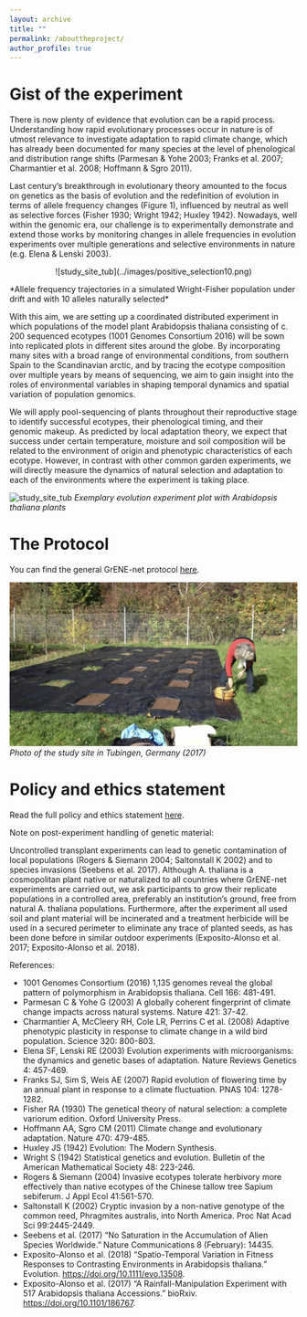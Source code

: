 ```yaml
---
layout: archive
title: ""
permalink: /abouttheproject/
author_profile: true
---
```


# Gist of the experiment

There is now plenty of evidence that evolution can be a rapid process. Understanding how rapid evolutionary processes occur in nature is of utmost relevance to investigate adaptation to rapid climate change, which has already been documented for many species at the level of phenological and distribution range shifts (Parmesan & Yohe 2003; Franks et al. 2007; Charmantier et al. 2008; Hoffmann & Sgro 2011).

Last century’s breakthrough in evolutionary theory amounted to the focus on genetics as the basis of evolution and the redefinition of evolution in terms of allele frequency changes (Figure 1), influenced by neutral as well as selective forces (Fisher 1930; Wright 1942; Huxley 1942). Nowadays, well within the genomic era, our challenge is to experimentally demonstrate and extend those works by monitoring changes in allele frequencies in evolution experiments over multiple generations and selective environments in nature (e.g. Elena & Lenski 2003).

<p align="center">
![study_site_tub](../images/positive_selection10.png)
</p>
*Allele frequency trajectories in a simulated Wright-Fisher population under drift and with 10 alleles naturally selected*

With this aim, we are setting up a coordinated distributed experiment in which populations of the model plant Arabidopsis thaliana consisting of c. 200 sequenced ecotypes (1001 Genomes Consortium 2016) will be sown into replicated plots in different sites around the globe. By incorporating many sites with a broad range of environmental conditions, from southern Spain to the Scandinavian arctic, and by tracing the ecotype composition over multiple years by means of sequencing, we aim to gain insight into the roles of environmental variables in shaping temporal dynamics and spatial variation of population genomics.

We will apply pool-sequencing of plants throughout their reproductive stage to identify successful ecotypes, their phenological timing, and their genomic makeup. As predicted by local adaptation theory, we expect that success under certain temperature, moisture and soil composition will be related to the environment of origin and phenotypic characteristics of each ecotype. However, in contrast with other common garden experiments, we will directly measure the dynamics of natural selection and adaptation to each of the environments where the experiment is taking place.

![study_site_tub](../images/tray_experiment.webp.png)
*Exemplary evolution experiment plot with Arabidopsis thaliana plants*

# The Protocol

You can find the general GrENE-net protocol [here](https://docs.google.com/document/d/1HgfTmbjjK6SA6mH916kBzQlJRJXCqWVc6YfpK8VqRXc/edit).

![study_site_tub](../images/study_site_tub.png)
*Photo of the study site in Tubingen, Germany (2017)*


# Policy and ethics statement

Read the full policy and ethics statement [here](https://docs.google.com/document/d/1S_t-mv_uTobVVQD3Jy4xFg89vn-JgrEAXXC1cmC2NBQ/edit).

Note on post-experiment handling of genetic material:

Uncontrolled transplant experiments can lead to genetic contamination of local populations (Rogers & Siemann 2004; Saltonstall K 2002) and to species invasions (Seebens et al. 2017). Although A. thaliana is a cosmopolitan plant native or naturalized to all countries where GrENE-net experiments are carried out, we ask participants to grow their replicate populations in a controlled area, preferably an institution’s ground, free from natural A. thaliana populations. Furthermore, after the experiment all used soil and plant material will be incinerated and a treatment herbicide will be used in a secured perimeter to eliminate any trace of planted seeds, as has been done before in similar outdoor experiments (Exposito-Alonso et al. 2017; Exposito-Alonso et al. 2018).
 



References:

- 1001 Genomes Consortium (2016) 1,135 genomes reveal the global pattern of polymorphism in Arabidopsis thaliana. Cell 166: 481-491. <br>
- Parmesan C & Yohe G (2003) A globally coherent fingerprint of climate change impacts across natural systems. Nature 421: 37-42. <br>
- Charmantier A, McCleery RH, Cole LR, Perrins C et al. (2008) Adaptive phenotypic plasticity in response to climate change in a wild bird population. Science 320: 800-803. <br>
- Elena SF, Lenski RE (2003) Evolution experiments with microorganisms: the dynamics and genetic bases of adaptation. Nature Reviews Genetics 4: 457-469. <br>
- Franks SJ, Sim S, Weis AE (2007) Rapid evolution of flowering time by an annual plant in response to a climate fluctuation. PNAS 104: 1278-1282. <br>
- Fisher RA (1930) The genetical theory of natural selection: a complete variorum edition. Oxford University Press. <br>
- Hoffmann AA, Sgro CM (2011) Climate change and evolutionary adaptation. Nature 470: 479-485. <br>
- Huxley JS (1942) Evolution: The Modern Synthesis. <br>
- Wright S (1942) Statistical genetics and evolution. Bulletin of the American Mathematical Society 48: 223-246.
- Rogers & Siemann (2004) Invasive ecotypes tolerate herbivory more effectively than native ecotypes of the Chinese tallow tree Sapium sebiferum. J Appl Ecol 41:561-570. <br>
- Saltonstall K (2002) Cryptic invasion by a non-native genotype of the common reed, Phragmites australis, into North America. Proc Nat Acad Sci 99:2445-2449. <br>
- Seebens et al. (2017) “No Saturation in the Accumulation of Alien Species Worldwide.” Nature Communications 8 (February): 14435. <br>
- Exposito-Alonso et al. (2018) “Spatio-Temporal Variation in Fitness Responses to Contrasting Environments in Arabidopsis thaliana.” Evolution. https://doi.org/10.1111/evo.13508. <br>
- Exposito-Alonso et al. (2017) “A Rainfall-Manipulation Experiment with 517 Arabidopsis thaliana Accessions.” bioRxiv. https://doi.org/10.1101/186767. <br>